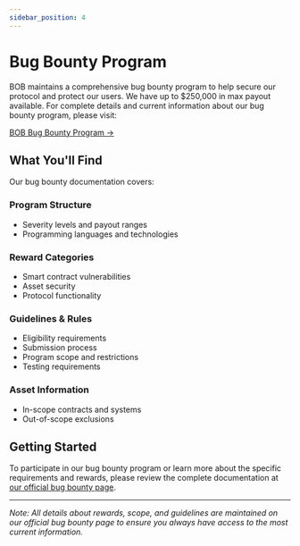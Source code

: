 ```yaml
---
sidebar_position: 4
---
```


# Bug Bounty Program

BOB maintains a comprehensive bug bounty program to help secure our protocol and protect our users. We have up to $250,000 in max payout available. For complete details and current information about our bug bounty program, please visit:

[BOB Bug Bounty Program →](https://r.xyz/bug-bounty/programs/bob)

## What You'll Find

Our bug bounty documentation covers:

### Program Structure

- Severity levels and payout ranges
- Programming languages and technologies

### Reward Categories

- Smart contract vulnerabilities
- Asset security
- Protocol functionality

### Guidelines & Rules

- Eligibility requirements
- Submission process
- Program scope and restrictions
- Testing requirements

### Asset Information

- In-scope contracts and systems
- Out-of-scope exclusions

## Getting Started

To participate in our bug bounty program or learn more about the specific requirements and rewards, please review the complete documentation at [our official bug bounty page](https://r.xyz/bug-bounty/programs/bob).

---

_Note: All details about rewards, scope, and guidelines are maintained on our official bug bounty page to ensure you always have access to the most current information._
